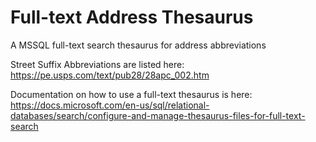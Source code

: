 # Full-text Address Thesaurus
A MSSQL full-text search thesaurus for address abbreviations 

Street Suffix Abbreviations are listed here: https://pe.usps.com/text/pub28/28apc_002.htm

Documentation on how to use a full-text thesaurus is here:
 https://docs.microsoft.com/en-us/sql/relational-databases/search/configure-and-manage-thesaurus-files-for-full-text-search

